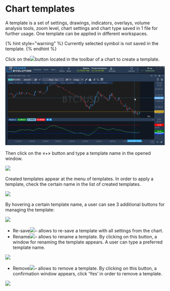 # Chart templates

A template is a set of settings, drawings, indicators, overlays, volume analysis tools, zoom level, chart settings and chart type saved in 1 file for further usage. One template can be applied in different workspaces.

{% hint style="warning" %}
Currently selected symbol is not saved in the template.
{% endhint %}

Click on the![](../../../../.gitbook/assets/1%20%2816%29.png)button located in the toolbar of a chart to create a template.

![](../../../../.gitbook/assets/template.gif)

Then click on the «+» button and type a template name in the opened window.

![](../../../../.gitbook/assets/3%20%2841%29.png)

Created templates appear at the menu of templates. In order to apply a template, check the certain name in the list of created templates.

![](../../../../.gitbook/assets/4%20%2813%29.png)

By hovering a certain template name, a user can see 3 additional buttons for managing the template:

![](../../../../.gitbook/assets/5%20%2817%29.png)

* Re-save![](../../../../.gitbook/assets/6%20%282%29.png)– allows to re-save a template with all settings from the chart.
* Rename![](../../../../.gitbook/assets/7%20%2812%29.png)– allows to rename a template. By clicking on this button, a window for renaming the template appears. A user can type a preferred template name.

![](../../../../.gitbook/assets/8%20%287%29.png)

* Remove![](../../../../.gitbook/assets/9%20%285%29.png)– allows to remove a template. By clicking on this button, a confirmation window appears, click ‘Yes’ in order to remove a template.

![](../../../../.gitbook/assets/10%20%282%29.png)

